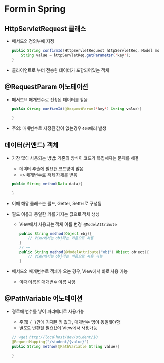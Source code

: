 # Form in Spring

## HttpServletRequest 클래스

* 메서드의 정의부에 지정

  ```java
  public String confirmId(HttpServletRequest httpServletReq, Model model){
      String value = httpServletReq.getParameter('key');
  }
  ```

* 클라이언트로 부터 전송된 데이터가 포함되어있는 객체



## @RequestParam 어노테이션

* 메서드의 매개변수로 전송된 데이터를 받음

  ```java
  public String confirmId(@RequestParam('key') String value){
      
  }
  ```

* 주의: 매개변수로 지정된 값이 없는경우 `404`에러 발생



## 데이터(커맨드) 객체

* 가장 많이 사용되는 방법: 기존의 방식이 코드가 복잡해지는 문제를 해결

  * 데이터 추출에 필요한 코드양이 많음
  * => 매개변수로 객체 자체를 받음

  ```java
  public String method(Data data){
      
  }
  ```

  

* 이때 해당 클래스는 필드, Getter, Setter로 구성됨

* 필드 이름과 동일한 키를 가지는 값으로 객체 생성

  * View에서 사용되는 객체 이름 변경: `@ModelAttribute`

    ```java
    public String method(Object obj){
        // View에서는 obj라는 이름으로 사용
    }
    // ==
    public String method(@ModelAttribute("obj") Object object){
        // View에서는 obj라는 이름으로 사용 가능
    }
    ```

    

* 메서드의 매개변수로 객체가 오는 경우, View에서 바로 사용 가능 

  * 이때 이름은 매개변수 이름 사용



## @PathVariable 어노테이션

* 경로에 변수를 넣어 파라메터로 사용가능

  * 주의) `{ }`안에 기재된 키 값과, 매개변수 명이 동일해야함
  * 별도로 반환할 필요없이 View에서 사용가능

  ```java
  // wget http://localhost/dev/student/10
  @RequestMapping("/student/{value}")
  public String method(@PathVariable String value){
      
  }
  ```

  